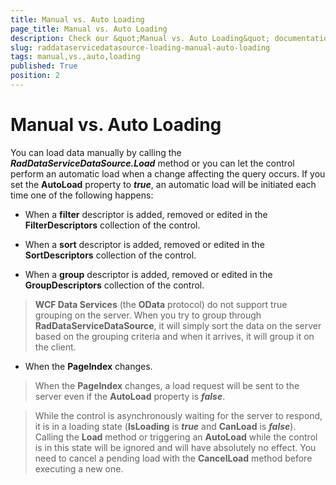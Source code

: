 ```yaml
---
title: Manual vs. Auto Loading
page_title: Manual vs. Auto Loading
description: Check our &quot;Manual vs. Auto Loading&quot; documentation article for the RadDataServiceDataSource WPF control.
slug: raddataservicedatasource-loading-manual-auto-loading
tags: manual,vs.,auto,loading
published: True
position: 2
---
```


# Manual vs. Auto Loading

You can load data manually by calling the ___RadDataServiceDataSource.Load___ method or you can let the control perform an automatic load when a change affecting the query occurs. If you set the __AutoLoad__ property to ___true___, an automatic load will be initiated each time one of the following happens:

* When a __filter__ descriptor is added, removed or edited in the __FilterDescriptors__ collection of the control.

* When a __sort__ descriptor is added, removed or edited in the __SortDescriptors__ collection of the control.

* When a __group__ descriptor is added, removed or edited in the __GroupDescriptors__ collection of the control.

>__WCF Data Services__ (the __OData__ protocol) do not support true grouping on the server. When you try to group through __RadDataServiceDataSource__, it will simply sort the data on the server based on the grouping criteria and when it arrives, it will group it on the client.

* When the __PageIndex__ changes.

>When the __PageIndex__ changes, a load request will be sent to the server even if the __AutoLoad__ property is ___false___.

>While the control is asynchronously waiting for the server to respond, it is in a loading state (__IsLoading__ is ___true___ and __CanLoad__ is ___false___). Calling the __Load__ method or triggering an __AutoLoad__ while the control is in this state will be ignored and will have absolutely no effect. You need to cancel a pending load with the __CancelLoad__ method before executing a new one.